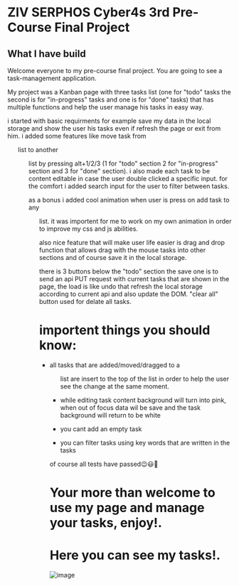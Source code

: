 # ZIV SERPHOS Cyber4s 3rd Pre-Course Final Project

## What I have build

Welcome everyone to my pre-course final project. You are going to see a task-management application.

My project was a Kanban page with three tasks list (one for "todo" tasks the second is for "in-progress" tasks and one is for "done" tasks) that has multiple functions and help the user manage his tasks in easy way.

i started with basic requirments for example save my data in the local storage and show the user his tasks even if refresh the page or exit from him. i added some features like move task from <ul> list to another <ul> list by pressing alt+1/2/3 (1 for "todo" section 2 for "in-progress" section and 3 for "done" section). i also made each task to be content editable in case the user double clicked a specific input. for the comfort i added search input for the user to filter between tasks.

as a bonus i added cool animation when user is press on add task to any <ul> list. it was importent for me to work on my own animation in order to improve my css and js abilities. 

also nice feature that will make user life easier is drag and drop function that allows drag with the mouse tasks into other sections and of course save it in the local storage.

there is 3 buttons below the "todo" section the save one is to send an api PUT request with current tasks that are shown in the page, the load is like undo that refresh the local storage according to current api and also update the DOM. "clear all" button used for delate all tasks.

# importent things you should know:

- all tasks that are added/moved/dragged to a <ul> list are insert to the top of the list in order to help the user see the change at the same moment.

- while editing task content background will turn into pink, when out of focus data wil be save and the task background will return to be white

- you cant add an empty task

- you can filter tasks using key words that are written in the tasks

of course all tests have passed😉😃👏

# Your more than welcome to use my page and manage your tasks, enjoy!.
 
# Here you can see my tasks!.
![image](https://user-images.githubusercontent.com/89525096/134785269-9d9f7f75-8153-4bb7-ae0c-ef3b36c965fa.png)




